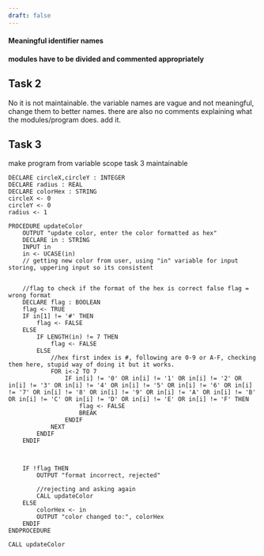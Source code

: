 ```yaml
---
draft: false
---
```

#### Meaningful identifier names
#### modules have to be divided and commented appropriately

## Task 2
No it is not maintainable.
the variable names are vague and not meaningful, change them to better names.
there are also no comments explaining what the modules/program does. add it.

## Task 3
make program from variable scope task 3 maintainable
```
DECLARE circleX,circleY : INTEGER
DECLARE radius : REAL
DECLARE colorHex : STRING
circleX <- 0
circleY <- 0
radius <- 1

PROCEDURE updateColor
	OUTPUT "update color, enter the color formatted as hex"
	DECLARE in : STRING
	INPUT in
	in <- UCASE(in)
	// getting new color from user, using "in" variable for input storing, uppering input so its consistent


	//flag to check if the format of the hex is correct false flag = wrong format
	DECLARE flag : BOOLEAN
	flag <- TRUE
	IF in[1] != '#' THEN
		flag <- FALSE
	ELSE
		IF LENGTH(in) != 7 THEN
			flag <- FALSE
		ELSE
			//hex first index is #, following are 0-9 or A-F, checking them here, stupid way of doing it but it works.
			FOR i<-2 TO 7
				IF in[i] != '0' OR in[i] != '1' OR in[i] != '2' OR in[i] != '3' OR in[i] != '4' OR in[i] != '5' OR in[i] != '6' OR in[i] != '7' OR in[i] != '8' OR in[i] != '9' OR in[i] != 'A' OR in[i] != 'B' OR in[i] != 'C' OR in[i] != 'D' OR in[i] != 'E' OR in[i] != 'F' THEN
					flag <- FALSE
					BREAK
				ENDIF
			NEXT
		ENDIF
	ENDIF
	
	

	IF !flag THEN
		OUTPUT "format incorrect, rejected"
		
		//rejecting and asking again
		CALL updateColor
	ELSE
		colorHex <- in
		OUTPUT "color changed to:", colorHex
	ENDIF
ENDPROCEDURE

CALL updateColor

```